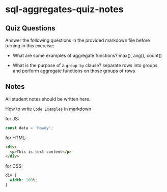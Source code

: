 # sql-aggregates-quiz-notes

## Quiz Questions

Answer the following questions in the provided markdown file before turning in this exercise:

- What are some examples of aggregate functions?
  max(), avg(), count()

- What is the purpose of a `group by` clause?
  separate rows into groups and perform aggregate functions on those groups of rows

## Notes

All student notes should be written here.

How to write `Code Examples` in markdown

for JS:

```javascript
const data = 'Howdy';
```

for HTML:

```html
<div>
  <p>This is text content</p>
</div>
```

for CSS:

```css
div {
  width: 100%;
}
```
